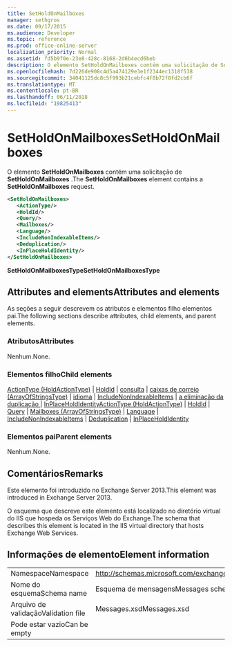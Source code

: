 ```yaml
---
title: SetHoldOnMailboxes
manager: sethgros
ms.date: 09/17/2015
ms.audience: Developer
ms.topic: reference
ms.prod: office-online-server
localization_priority: Normal
ms.assetid: fd5b9f0e-23e8-428c-8168-2d6b4ecd6beb
description: O elemento SetHoldOnMailboxes contém uma solicitação de SetHoldOnMailboxes.
ms.openlocfilehash: 7d226de908c4d5a474129e3e1f2344ec1318f538
ms.sourcegitcommit: 34041125dc8c5f993b21cebfc4f8b72f0fd2cb6f
ms.translationtype: MT
ms.contentlocale: pt-BR
ms.lasthandoff: 06/11/2018
ms.locfileid: "19825413"
---
```

# <a name="setholdonmailboxes"></a><span data-ttu-id="a2e1b-103">SetHoldOnMailboxes</span><span class="sxs-lookup"><span data-stu-id="a2e1b-103">SetHoldOnMailboxes</span></span>

<span data-ttu-id="a2e1b-104">O elemento **SetHoldOnMailboxes** contém uma solicitação de **SetHoldOnMailboxes** .</span><span class="sxs-lookup"><span data-stu-id="a2e1b-104">The **SetHoldOnMailboxes** element contains a **SetHoldOnMailboxes** request.</span></span> 
  
```XML
<SetHoldOnMailboxes>
   <ActionType/>
   <HoldId/>
   <Query/>
   <Mailboxes/>
   <Language/>
   <IncludeNonIndexableItems/>
   <Deduplication/>
   <InPlaceHoldIdentity/>
</SetHoldOnMailboxes>
```

 <span data-ttu-id="a2e1b-105">**SetHoldOnMailboxesType**</span><span class="sxs-lookup"><span data-stu-id="a2e1b-105">**SetHoldOnMailboxesType**</span></span>
## <a name="attributes-and-elements"></a><span data-ttu-id="a2e1b-106">Attributes and elements</span><span class="sxs-lookup"><span data-stu-id="a2e1b-106">Attributes and elements</span></span>

<span data-ttu-id="a2e1b-107">As seções a seguir descrevem os atributos e elementos filho elementos pai.</span><span class="sxs-lookup"><span data-stu-id="a2e1b-107">The following sections describe attributes, child elements, and parent elements.</span></span>
  
### <a name="attributes"></a><span data-ttu-id="a2e1b-108">Atributos</span><span class="sxs-lookup"><span data-stu-id="a2e1b-108">Attributes</span></span>

<span data-ttu-id="a2e1b-109">Nenhum.</span><span class="sxs-lookup"><span data-stu-id="a2e1b-109">None.</span></span>
  
### <a name="child-elements"></a><span data-ttu-id="a2e1b-110">Elementos filho</span><span class="sxs-lookup"><span data-stu-id="a2e1b-110">Child elements</span></span>

<span data-ttu-id="a2e1b-111">[ActionType (HoldActionType)](actiontype-holdactiontype.md) | [HoldId](holdid.md) | [consulta](query.md) | [caixas de correio (ArrayOfStringsType)](mailboxes-arrayofstringstype.md) | [idioma](language.md) | [IncludeNonIndexableItems](includenonindexableitems.md) | [a eliminação da duplicação ](deduplication.md)  |  [InPlaceHoldIdentity](inplaceholdidentity.md)</span><span class="sxs-lookup"><span data-stu-id="a2e1b-111">[ActionType (HoldActionType)](actiontype-holdactiontype.md) | [HoldId](holdid.md) | [Query](query.md) | [Mailboxes (ArrayOfStringsType)](mailboxes-arrayofstringstype.md) | [Language](language.md) | [IncludeNonIndexableItems](includenonindexableitems.md) | [Deduplication](deduplication.md) | [InPlaceHoldIdentity](inplaceholdidentity.md)</span></span>
  
### <a name="parent-elements"></a><span data-ttu-id="a2e1b-112">Elementos pai</span><span class="sxs-lookup"><span data-stu-id="a2e1b-112">Parent elements</span></span>

<span data-ttu-id="a2e1b-113">Nenhum.</span><span class="sxs-lookup"><span data-stu-id="a2e1b-113">None.</span></span>
  
## <a name="remarks"></a><span data-ttu-id="a2e1b-114">Comentários</span><span class="sxs-lookup"><span data-stu-id="a2e1b-114">Remarks</span></span>

<span data-ttu-id="a2e1b-115">Este elemento foi introduzido no Exchange Server 2013.</span><span class="sxs-lookup"><span data-stu-id="a2e1b-115">This element was introduced in Exchange Server 2013.</span></span>
  
<span data-ttu-id="a2e1b-116">O esquema que descreve este elemento está localizado no diretório virtual do IIS que hospeda os Serviços Web do Exchange.</span><span class="sxs-lookup"><span data-stu-id="a2e1b-116">The schema that describes this element is located in the IIS virtual directory that hosts Exchange Web Services.</span></span>
  
## <a name="element-information"></a><span data-ttu-id="a2e1b-117">Informações de elemento</span><span class="sxs-lookup"><span data-stu-id="a2e1b-117">Element information</span></span>

|||
|:-----|:-----|
|<span data-ttu-id="a2e1b-118">Namespace</span><span class="sxs-lookup"><span data-stu-id="a2e1b-118">Namespace</span></span>  <br/> |http://schemas.microsoft.com/exchange/services/2006/messages  <br/> |
|<span data-ttu-id="a2e1b-119">Nome do esquema</span><span class="sxs-lookup"><span data-stu-id="a2e1b-119">Schema name</span></span>  <br/> |<span data-ttu-id="a2e1b-120">Esquema de mensagens</span><span class="sxs-lookup"><span data-stu-id="a2e1b-120">Messages schema</span></span>  <br/> |
|<span data-ttu-id="a2e1b-121">Arquivo de validação</span><span class="sxs-lookup"><span data-stu-id="a2e1b-121">Validation file</span></span>  <br/> |<span data-ttu-id="a2e1b-122">Messages.xsd</span><span class="sxs-lookup"><span data-stu-id="a2e1b-122">Messages.xsd</span></span>  <br/> |
|<span data-ttu-id="a2e1b-123">Pode estar vazio</span><span class="sxs-lookup"><span data-stu-id="a2e1b-123">Can be empty</span></span>  <br/> ||
   

